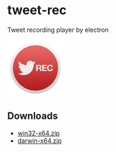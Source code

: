 # tweet-rec

Tweet recording player by electron

<img src="https://raw.githubusercontent.com/midnightSuyama/tweet-rec/master/res/icon.png" width="128" height="128">

## Downloads

* [win32-x64.zip](https://github.com/midnightSuyama/tweet-rec/releases/download/v1.0.0/tweet-rec-win32-x64.zip)
* [darwin-x64.zip](https://github.com/midnightSuyama/tweet-rec/releases/download/v1.0.0/tweet-rec-darwin-x64.zip)
